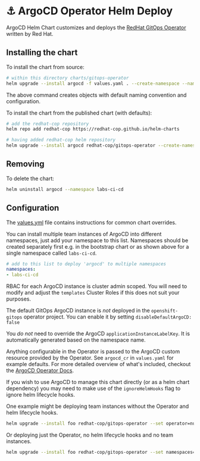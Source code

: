 # ⚓️ ArgoCD Operator Helm Deploy

ArgoCD Helm Chart customizes and deploys the [RedHat GitOps Operator](https://github.com/redhat-developer/gitops-operator) written by Red Hat.

## Installing the chart

To install the chart from source:
```bash
# within this directory charts/gitops-operator
helm upgrade --install argocd -f values.yaml . --create-namespace --namespace labs-ci-cd
```

The above command creates objects with default naming convention and configuration.

To install the chart from the published chart (with defaults):
```bash
# add the redhat-cop repository
helm repo add redhat-cop https://redhat-cop.github.io/helm-charts

# having added redhat-cop helm repository
helm upgrade --install argocd redhat-cop/gitops-operator --create-namespace --namespace labs-ci-cd
```

## Removing

To delete the chart:
```bash
helm uninstall argocd --namespace labs-ci-cd
```

## Configuration

The [values.yml](values.yaml) file contains instructions for common chart overrides.

You can install multiple team instances of ArgoCD into different namespaces, just add your namespace to this list. Namespaces should be created separately first e.g. in the bootstrap chart or as shown above for a single namespace called `labs-ci-cd`.
```yaml
# add to this list to deploy 'argocd' to multiple namespaces
namespaces:
- labs-ci-cd
```

RBAC for each ArgoCD instance is cluster admin scoped. You will need to modify and adjust the `templates` Cluster Roles if this does not suit your purposes.

The default GitOps ArgoCD instance is _not_ deployed in the `openshift-gitops` operator project. You can enable it by setting `disableDefaultArgoCD: false`

You _do not_ need to override the ArgoCD `applicationInstanceLabelKey`. It is automatically generated based on the namespace name.

Anything configurable in the Operator is passed to the ArgoCD custom resource provided by the Operator. See `argocd_cr` in `values.yaml` for example defaults. For more detailed overview of what's included, checkout the [ArgoCD Operator Docs](https://argocd-operator.readthedocs.io/en/latest/reference/argocd/).

If you wish to use ArgoCD to manage this chart directly (or as a helm chart dependency) you may need to make use of the `ignoreHelmHooks` flag to ignore helm lifecycle hooks.

One example might be deploying team instances without the Operator and helm lifecycle hooks.
```bash
helm upgrade --install foo redhat-cop/gitops-operator --set operator=null --set ignoreHelmHooks=true
```

Or deploying just the Operator, no helm lifecycle hooks and no team instances.
```bash
helm upgrade --install foo redhat-cop/gitops-operator --set namespaces=null --set ignoreHelmHooks=true
```
